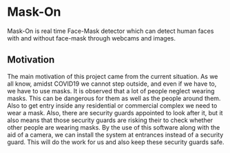 # Mask-On
Mask-On is real time Face-Mask detector which can detect human faces with and without face-mask through webcams and images.

## Motivation
The main motivation of this project came from the current situation. As we all know, 
amidst COVID19 we cannot step outside, and even if we have to, we have to use 
masks. It is observed that a lot of people neglect wearing masks. This can be dangerous 
for them as well as the people around them. Also to get entry inside any residential or 
commercial complex we need to wear a mask. Also, there are security guards appointed 
to look after it, but it also means that those security guards are risking their to check 
whether other people are wearing masks. By the use of this software along with the aid 
of a camera, we can install the system at entrances instead of a security guard. This will 
do the work for us and also keep these security guards safe. 
